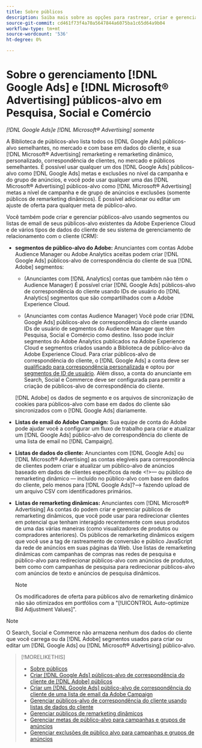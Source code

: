 ```yaml
---
title: Sobre públicos
description: Saiba mais sobre as opções para rastrear, criar e gerenciar [!DNL Google Ads] e [!DNL Microsoft® Advertising] públicos-alvo.
source-git-commit: cd461f73f4a70a5647844a6075ba1c65d64a9b04
workflow-type: tm+mt
source-wordcount: '536'
ht-degree: 0%

---
```


# Sobre o gerenciamento [!DNL Google Ads] e [!DNL Microsoft® Advertising] públicos-alvo em Pesquisa, Social e Comércio

*[!DNL Google Ads]e [!DNL Microsoft® Advertising] somente*

A Biblioteca de públicos-alvo lista todos os [!DNL Google Ads] públicos-alvo semelhantes, no mercado e com base em dados do cliente, e sua [!DNL Microsoft® Advertising] remarketing e remarketing dinâmico, personalizado, correspondência de clientes, no mercado e públicos semelhantes. É possível usar qualquer um dos [!DNL Google Ads] públicos-alvo como [!DNL Google Ads] metas e exclusões no nível da campanha e do grupo de anúncios, e você pode usar qualquer uma das [!DNL Microsoft® Advertising] públicos-alvo como [!DNL Microsoft® Advertising] metas a nível de campanha e de grupo de anúncios e exclusões (somente públicos de remarketing dinâmicos). É possível adicionar ou editar um ajuste de oferta para qualquer meta de público-alvo.

Você também pode criar e gerenciar públicos-alvo usando segmentos ou listas de email de seus públicos-alvo existentes da Adobe Experience Cloud e de vários tipos de dados do cliente de seu sistema de gerenciamento de relacionamento com o cliente (CRM):

* **segmentos de público-alvo do Adobe:** Anunciantes com contas Adobe Audience Manager ou Adobe Analytics aceitas podem criar [!DNL Google Ads] públicos-alvo de correspondência do cliente de sua [!DNL Adobe] segmentos:

   * (Anunciantes com [!DNL Analytics] contas que também não têm o Audience Manager) É possível criar [!DNL Google Ads] públicos-alvo de correspondência do cliente usando IDs de usuário do [!DNL Analytics] segmentos que são compartilhados com a Adobe Experience Cloud.

   * (Anunciantes com contas Audience Manager) Você pode criar [!DNL Google Ads] públicos-alvo de correspondência do cliente usando IDs de usuário de segmentos do Audience Manager que têm Pesquisa, Social e Comércio como destino. Isso pode incluir segmentos do Adobe Analytics publicados na Adobe Experience Cloud e segmentos criados usando a Biblioteca de público-alvo da Adobe Experience Cloud.
   Para criar públicos-alvo de correspondência do cliente, o [!DNL Google Ads] a conta deve ser [qualificado para correspondência personalizada](https://support.google.com/adspolicy/answer/6299717) e optou por [segmentos de ID de usuário](https://support.google.com/google-ads/answer/9199250). Além disso, a conta do anunciante em Search, Social e Commerce deve ser configurada para permitir a criação de públicos-alvo de correspondência do cliente.<!-- For Analytics audiences: Analytics Only Integration. For Audience Manager, Enable CM/CRM option) -->

   [!DNL Adobe] os dados de segmento e os arquivos de sincronização de cookies para públicos-alvo com base em dados do cliente são sincronizados com o [!DNL Google Ads] diariamente.

* **Listas de email do Adobe Campaign:** Sua equipe de conta do Adobe pode ajudar você a configurar um fluxo de trabalho para criar e atualizar um [!DNL Google Ads] público-alvo de correspondência do cliente de uma lista de email no [!DNL Campaign].

* **Listas de dados do cliente:** Anunciantes com [!DNL Google Ads] ou [!DNL Microsoft® Advertising] as contas elegíveis para correspondência de clientes podem criar e atualizar um público-alvo de anúncios baseado em dados de clientes específicos da rede &lt;!>— ou público de remarketing dinâmico — incluído no público-alvo com base em dados do cliente, pelo menos para [!DNL Google Ads]?—> fazendo upload de um arquivo CSV com identificadores primários.

* **Listas de remarketing dinâmicas:** Anunciantes com [!DNL Microsoft® Advertising] As contas do podem criar e gerenciar públicos de remarketing dinâmicos, que você pode usar para redirecionar clientes em potencial que tenham interagido recentemente com seus produtos de uma das várias maneiras (como visualizadores de produtos ou compradores anteriores). Os públicos de remarketing dinâmicos exigem que você use a tag de rastreamento de conversão e público JavaScript da rede de anúncios em suas páginas da Web. Use listas de remarketing dinâmicas com campanhas de compras nas redes de pesquisa e público-alvo para redirecionar públicos-alvo com anúncios de produtos, bem como com campanhas de pesquisa para redirecionar públicos-alvo com anúncios de texto e anúncios de pesquisa dinâmicos. <!--[For [!DNL Google Ads], these are technically included in a customer data-based audience, so word this all carefully when we add support for them.]-->

   >[!NOTE]
   >
   >Os modificadores de oferta para públicos alvo de remarketing dinâmico não são otimizados em portfólios com a &quot;[!UICONTROL Auto-optimize Bid Adjustment Values]&quot;.

>[!NOTE]
>
>O Search, Social e Commerce não armazena nenhum dos dados do cliente que você carrega ou da [!DNL Adobe] segmentos usados para criar ou editar um [!DNL Google Ads] ou [!DNL Microsoft® Advertising] público-alvo.

>[!MORELIKETHIS]
>
>* [Sobre públicos](audience-about.md)
>* [Criar [!DNL Google Ads] públicos-alvo de correspondência do cliente de [!DNL Adobe] públicos](google-audience-from-adobe-audience.md)
>* [Criar um [!DNL Google Ads] público-alvo de correspondência do cliente de uma lista de email da Adobe Campaign](google-audience-from-campaign-email-list.md)
>* [Gerenciar públicos-alvo de correspondência do cliente usando listas de dados do cliente](audience-from-customer-data-list.md)
>* [Gerenciar públicos de remarketing dinâmicos](audience-dynamic-remarketing-manage.md)
>* [Gerenciar metas de público-alvo para campanhas e grupos de anúncios](audience-targets-manage.md)
>* [Gerenciar exclusões de público alvo para campanhas e grupos de anúncios](audience-exclusions-manage.md)


